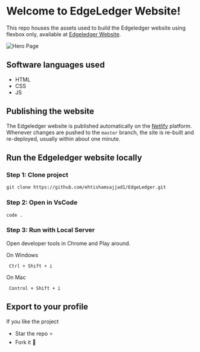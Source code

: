# Welcome to EdgeLedger Website!

This repo houses the assets used to build the Edgeledger website using flexbox only, available at [Edgeledger Website](https://es-edgeledger.netlify.app/).

![Hero Page](https://drive.google.com/uc?export=view&id=1KeTxFVFCo0pL1Lp7PQTf_yvjAR5cl0W_)

## Software languages used

-   HTML
-   CSS
-   JS

## Publishing the website

The Edgeledger website is published automatically on the [Netlify](https://netlify.com/) platform. Whenever changes are pushed to the `master` branch, the site is re-built and re-deployed, usually within about one minute.

## Run the Edgeledger website locally

### Step 1: Clone project

    git clone https://github.com/ehtishamsajjad1/EdgeLedger.git

### Step 2: Open in VsCode

    code .

### Step 3: Run with Local Server

Open developer tools in Chrome and Play around.

On Windows

     Ctrl + Shift + i


On Mac

     Control + Shift + i

## Export to your profile

If you like the project

-   Star the repo ⭐
-   Fork it 🍴
